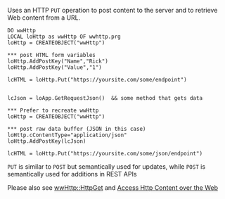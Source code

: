 ﻿Uses an HTTP `PUT` operation to post content to the server and to retrieve Web content from a URL. 

```foxpro
DO wwHttp
LOCAL loHttp as wwHttp OF wwhttp.prg
loHttp = CREATEOBJECT("wwHttp")

*** post HTML form variables
loHttp.AddPostKey("Name","Rick")
loHttp.AddPostKey("Value","1")

lcHTML = loHttp.Put("https://yoursite.com/some/endpoint")


lcJson = loApp.GetRequestJson()  && some method that gets data

*** Prefer to recreate wwHttp
loHttp = CREATEOBJECT("wwHttp")

*** post raw data buffer (JSON in this case)
loHttp.cContentType="application/json"
loHttp.AddPostKey(lcJson)

lcHTML = loHttp.Put("https://yoursite.com/some/json/endpoint")
```

`PUT` is similar to `POST` but semantically used for updates, while `POST` is semantically used for additions in REST APIs

Please also see [wwHttp::HttpGet](VFPS://Topic/wwHTTP%3A%3AHTTPGet) and [Access Http Content over the Web](VFPS://Topic/Access%20HTTP%20content%20over%20the%20Web)